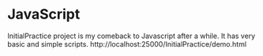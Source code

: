 # JavaScript

InitialPractice project is my comeback to Javascript after a while. It has very basic and simple scripts.
   http://localhost:25000/InitialPractice/demo.html
